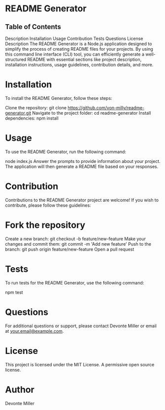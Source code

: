 
# README Generator

## Table of Contents
Description
Installation
Usage
Contribution
Tests
Questions
License
Description
The README Generator is a Node.js application designed to simplify the process of creating README files for your projects. By using this command line interface (CLI) tool, you can efficiently generate a well-structured README with essential sections like project description, installation instructions, usage guidelines, contribution details, and more.

# Installation
To install the README Generator, follow these steps:

Clone the repository: git clone https://github.com/von-milly/readme-generator.git
Navigate to the project folder: cd readme-generator
Install dependencies: npm install

# Usage
To use the README Generator, run the following command:

node index.js
Answer the prompts to provide information about your project. The application will then generate a README file based on your responses.

# Contribution
Contributions to the README Generator project are welcome! If you wish to contribute, please follow these guidelines:

# Fork the repository
Create a new branch: git checkout -b feature/new-feature
Make your changes and commit them: git commit -m 'Add new feature'
Push to the branch: git push origin feature/new-feature
Open a pull request

# Tests
To run tests for the README Generator, use the following command:

npm test

# Questions
For additional questions or support, please contact Devonte Miller or email at your.email@example.com.

# License
This project is licensed under the MIT License. A permissive open source license.

# Author
Devonte Miller 